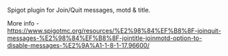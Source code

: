 Spigot plugin for Join/Quit messages, motd & title.

More info - https://www.spigotmc.org/resources/%E2%98%84%EF%B8%8F-joinquit-messages-%E2%98%84%EF%B8%8F-jointitle-joinmotd-option-to-disable-messages-%E2%9A%A1-1-8-1-17.96600/
